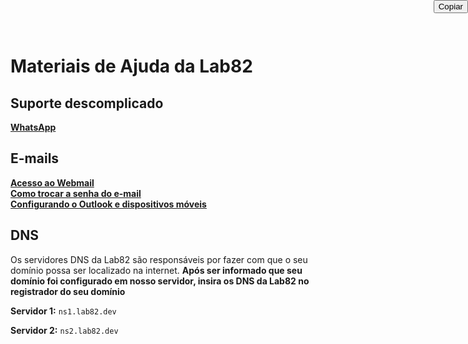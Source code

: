 # Materiais de Ajuda da Lab82

## Suporte descomplicado
[__WhatsApp__](https://gera.bio/WhatsLab82)
 
## E-mails
[__Acesso ao Webmail__](https://github.com/tiagobernard/lab82-suporte/blob/main/ACESSO-WEBMAIL.md)  
[__Como trocar a senha do e-mail__](https://github.com/tiagobernard/lab82-suporte/blob/main/ACESSO-WEBMAIL.md)  
[__Configurando o Outlook e dispositivos móveis__](https://github.com/tiagobernard/lab82-suporte/blob/main/CONGIGURACAO-OUTLOOK.md)  

## DNS
Os servidores DNS da Lab82 são responsáveis por fazer com que o seu domínio possa ser localizado na internet.
__Após ser informado que seu domínio foi configurado em nosso servidor, insira os DNS da Lab82 no registrador do seu domínio__

__Servidor 1:__ `ns1.lab82.dev`  
<div><button onclick="navigator.clipboard.writeText('print(\"Olá, Mundo!\")')" style="position: absolute; top: 0; right: 0;">Copiar</button></div>  

__Servidor 2:__ `ns2.lab82.dev`  